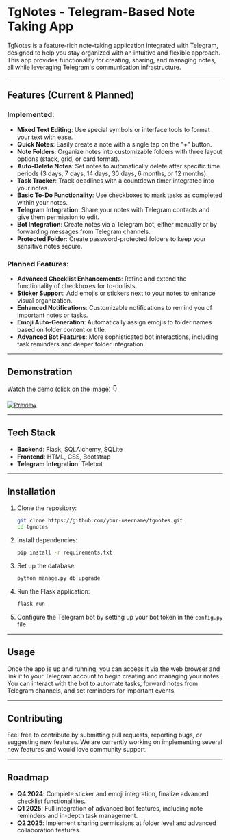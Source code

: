 # TgNotes - Telegram-Based Note Taking App

TgNotes is a feature-rich note-taking application integrated with Telegram, designed to help you stay organized with an intuitive and flexible approach. This app provides functionality for creating, sharing, and managing notes, all while leveraging Telegram's communication infrastructure.

---

## Features (Current & Planned)

### Implemented:
- **Mixed Text Editing**: Use special symbols or interface tools to format your text with ease.
- **Quick Notes**: Easily create a note with a single tap on the "+" button.
- **Note Folders**: Organize notes into customizable folders with three layout options (stack, grid, or card format).
- **Auto-Delete Notes**: Set notes to automatically delete after specific time periods (3 days, 7 days, 14 days, 30 days, 6 months, or 12 months).
- **Task Tracker**: Track deadlines with a countdown timer integrated into your notes.
- **Basic To-Do Functionality**: Use checkboxes to mark tasks as completed within your notes.
- **Telegram Integration**: Share your notes with Telegram contacts and give them permission to edit.
- **Bot Integration**: Create notes via a Telegram bot, either manually or by forwarding messages from Telegram channels.
- **Protected Folder**: Create password-protected folders to keep your sensitive notes secure.

### Planned Features:
- **Advanced Checklist Enhancements**: Refine and extend the functionality of checkboxes for to-do lists.
- **Sticker Support**: Add emojis or stickers next to your notes to enhance visual organization.
- **Enhanced Notifications**: Customizable notifications to remind you of important notes or tasks.
- **Emoji Auto-Generation**: Automatically assign emojis to folder names based on folder content or title.
- **Advanced Bot Features**: More sophisticated bot interactions, including task reminders and deeper folder integration.

---

## Demonstration

Watch the demo (click on the image)&nbsp;&#128071;

[![Preview](https://i.postimg.cc/SNfM1TmS/2024-09-21-17-00-51.png)](https://drive.google.com/file/d/1GoVlzjxeMUeYOAhw_7cgQfv4XwvRi_gT/view?usp=drive_link)

---

## Tech Stack

- **Backend**: Flask, SQLAlchemy, SQLite
- **Frontend**: HTML, CSS, Bootstrap
- **Telegram Integration**: Telebot

---

## Installation

1. Clone the repository:

    ```bash
    git clone https://github.com/your-username/tgnotes.git
    cd tgnotes
    ```

2. Install dependencies:

    ```bash
    pip install -r requirements.txt
    ```

3. Set up the database:

    ```bash
    python manage.py db upgrade
    ```

4. Run the Flask application:

    ```bash
    flask run
    ```

5. Configure the Telegram bot by setting up your bot token in the `config.py` file.

---

## Usage

Once the app is up and running, you can access it via the web browser and link it to your Telegram account to begin creating and managing your notes. You can interact with the bot to automate tasks, forward notes from Telegram channels, and set reminders for important events.

---

## Contributing

Feel free to contribute by submitting pull requests, reporting bugs, or suggesting new features. We are currently working on implementing several new features and would love community support.

---

## Roadmap

- **Q4 2024**: Complete sticker and emoji integration, finalize advanced checklist functionalities.
- **Q1 2025**: Full integration of advanced bot features, including note reminders and in-depth task management.
- **Q2 2025**: Implement sharing permissions at folder level and advanced collaboration features.
